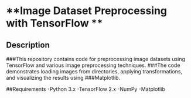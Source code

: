 # **Image Dataset Preprocessing with TensorFlow **
## Description
###This repository contains code for preprocessing image datasets using TensorFlow and various image preprocessing techniques. ###The code demonstrates loading images from directories, applying transformations, and visualizing the results using ###Matplotlib.

##Requirements
-Python 3.x
-TensorFlow 2.x
-NumPy
-Matplotlib

